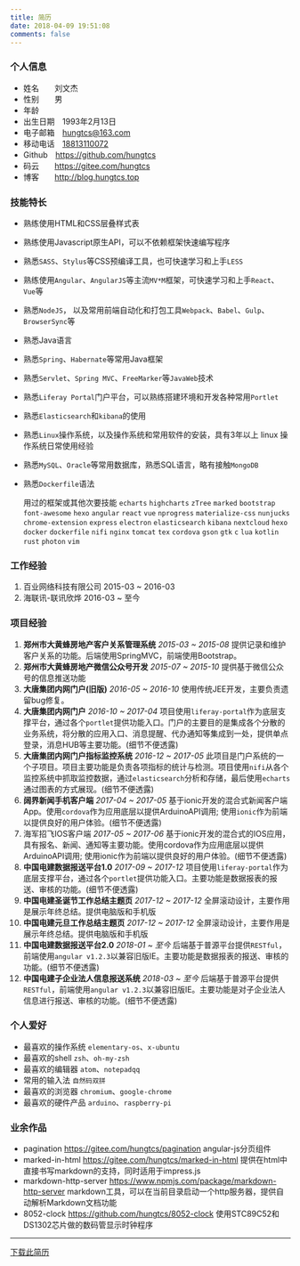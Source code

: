 ```yaml
---
title: 简历
date: 2018-04-09 19:51:08
comments: false
---
```


### 个人信息
- 姓名　　刘文杰
- 性别　　男<i class="fa fa-fw fa-mars"></i>
- 年龄　　<script>document.write(new Date().getFullYear() - 1993)</script>
- 出生日期　1993年2月13日
- 电子邮箱　[hungtcs@163.com<i class="fa fa-fw fa-envelope-o"></i>](mailto:hungtcs@163.com)
- 移动电话　[18813110072<i class="fa fa-fw fa-phone"></i>](tel:18813110072)
- Github　[https://github.com/hungtcs<i class="fa fa-fw fa-link"></i>](https://github.com/hungtcs)
- 码云　　[https://gitee.com/hungtcs<i class="fa fa-fw fa-link"></i>](https://gitee.com/hungtcs)
- 博客　　[http://blog.hungtcs.top<i class="fa fa-fw fa-link"></i>](http://blog.hungtcs.top)

### 技能特长
- 熟练使用HTML和CSS层叠样式表
- 熟练使用Javascript原生API，可以不依赖框架快速编写程序
- 熟悉`SASS`、`Stylus`等CSS预编译工具，也可快速学习和上手`LESS`
- 熟练使用`Angular`、`AngularJS`等主流`MV*M`框架，可快速学习和上手`React`、`Vue`等
- 熟悉`NodeJS`， 以及常用前端自动化和打包工具`Webpack`、`Babel`、`Gulp`、`BrowserSync`等
- 熟悉Java语言
- 熟悉`Spring`、`Habernate`等常用Java框架
- 熟悉`Servlet`、`Spring MVC`、`FreeMarker`等`JavaWeb`技术
- 熟悉`Liferay Portal`门户平台，可以熟练搭建环境和开发各种常用`Portlet`
- 熟悉`Elasticsearch`和`kibana`的使用
- 熟悉`Linux`操作系统，以及操作系统和常用软件的安装，具有3年以上 linux 操作系统日常使用经验
- 熟悉`MySQL`、`Oracle`等常用数据库，熟悉SQL语言，略有接触`MongoDB`
- 熟悉`Dockerfile`语法

  用过的框架或其他次要技能 `echarts` `highcharts` `zTree` `marked` `bootstrap` `font-awesome` `hexo` `angular` `react` `vue` `nprogress` `materialize-css` `nunjucks` `chrome-extension` `express` `electron` `elasticsearch` `kibana` `nextcloud` `hexo` `docker` `dockerfile` `nifi` `nginx` `tomcat` `tex` `cordova` `gson` `gtk` `c` `lua` `kotlin` `rust` `photon` `vim`

### 工作经验
1. 百业网络科技有限公司 2015-03 ~ 2016-03
2. 海联讯-联讯欣烨 2016-03 ~ 至今

### 项目经验
1. **郑州市大黄蜂房地产客户关系管理系统** *2015-03 ~ 2015-08*
    提供记录和维护客户关系的功能。后端使用SpringMVC，前端使用Bootstrap。
2. **郑州市大黄蜂房地产微信公众号开发** *2015-07 ~ 2015-10*
    提供基于微信公众号的信息推送功能
3. **大唐集团内网门户(旧版)** *2016-05 ~ 2016-10*
    使用传统JEE开发，主要负责遗留bug修复。
4. **大唐集团内网门户**  *2016-10 ~ 2017-04*
    项目使用`liferay-portal`作为底层支撑平台，通过各个`portlet`提供功能入口。门户的主要目的是集成各个分散的业务系统，将分散的应用入口、消息提醒、代办通知等集成到一处，提供单点登录，消息HUB等主要功能。(细节不便透露)
5. **大唐集团内网门户指标监控系统**  *2016-12 ~ 2017-05*
    此项目是门户系统的一个子项目。项目主要功能是负责各项指标的统计与检测。项目使用`nifi`从各个监控系统中抓取监控数据，通过`elasticsearch`分析和存储，最后使用`echarts`通过图表的方式展现。(细节不便透露)
6. **阔界新闻手机客户端**  *2017-04 ~ 2017-05*
    基于ionic开发的混合式新闻客户端App。使用`cordova`作为应用底层以提供ArduinoAPI调用; 使用`ionic`作为前端以提供良好的用户体验。(细节不便透露)
7. 海军招飞IOS客户端  *2017-05 ~ 2017-06*
    基于ionic开发的混合式的IOS应用，具有报名、新闻、通知等主要功能。使用cordova作为应用底层以提供ArduinoAPI调用; 使用ionic作为前端以提供良好的用户体验。(细节不便透露)
8. **中国电建数据报送平台1.0**  *2017-09 ~ 2017-12*
    项目使用`liferay-portal`作为底层支撑平台，通过各个`portlet`提供功能入口。主要功能是数据报表的报送、审核的功能。(细节不便透露)
9. **中国电建圣诞节工作总结主题页** *2017-12 ~ 2017-12*
    全屏滚动设计，主要作用是展示年终总结。提供电脑版和手机版
10. **中国电建元旦工作总结主题页** *2017-12 ~ 2017-12*
    全屏滚动设计，主要作用是展示年终总结。提供电脑版和手机版
11. **中国电建数据报送平台2.0**  *2018-01 ~ 至今*
    后端基于普源平台提供`RESTful`，前端使用`angular v1.2.3`以兼容旧版IE。主要功能是数据报表的报送、审核的功能。(细节不便透露)
12. **中国电建子企业法人信息报送系统** *2018-03 ~ 至今*
    后端基于普源平台提供`RESTful`，前端使用`angular v1.2.3`以兼容旧版IE。主要功能是对子企业法人信息进行报送、审核的功能。(细节不便透露)

### 个人爱好
- 最喜欢的操作系统 `elementary-os`、`x-ubuntu`
- 最喜欢的shell `zsh`、`oh-my-zsh`
- 最喜欢的编辑器 `atom`、`notepadqq`
- 常用的输入法 `自然码双拼`
- 最喜欢的浏览器 `chromium`、`google-chrome`
- 最喜欢的硬件产品 `arduino`、`raspberry-pi`

### 业余作品
- pagination https://gitee.com/hungtcs/pagination
    angular-js分页组件
- marked-in-html https://gitee.com/hungtcs/marked-in-html
    提供在html中直接书写markdown的支持，同时适用于impress.js
- markdown-http-server https://www.npmjs.com/package/markdown-http-server
    markdown工具，可以在当前目录启动一个http服务器，提供自动解析Markdown文档功能
- 8052-clock https://github.com/hungtcs/8052-clock
    使用STC89C52和DS1302芯片做的数码管显示时钟程序

----
[下载此简历](./index/resume.pdf)
